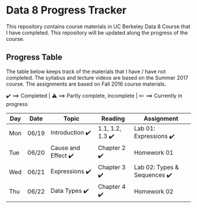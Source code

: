 # Data 8 Progress Tracker

This repository contains course materials in UC Berkeley Data 8 Course that I have completed. This repository will be updated along the progress of the course.

## Progress Table

The table below keeps track of the materials that I have / have not completed.
The syllabus and lecture videos are based on the Summer 2017 course.
The assignments are based on Fall 2016 course materials.

:heavy_check_mark: ==> Completed | 
:warning: ==> Partly complete, incomplete |
:pencil2: ==> Currently in progress


|  Day  |  Date  | Topic | Reading | Assignment | 
|  ---  |  ---  | ----- | ---- | ---- | 
|  Mon  |  06/19  | Introduction :heavy_check_mark: | 1.1, 1.2, 1.3 :heavy_check_mark: | Lab 01: Expressions :heavy_check_mark: | 
|  Tue  |  06/20  | Cause and Effect :heavy_check_mark: | Chapter 2 :heavy_check_mark: | Homework 01 | 
|  Wed  |  06/21  | Expressions :heavy_check_mark: | Chapter 3 :heavy_check_mark: | Lab 02: Types & Sequences :heavy_check_mark: | 
|  Thu  |  06/22  | Data Types :heavy_check_mark: | Chapter 4 :heavy_check_mark: | Homework 02 |
